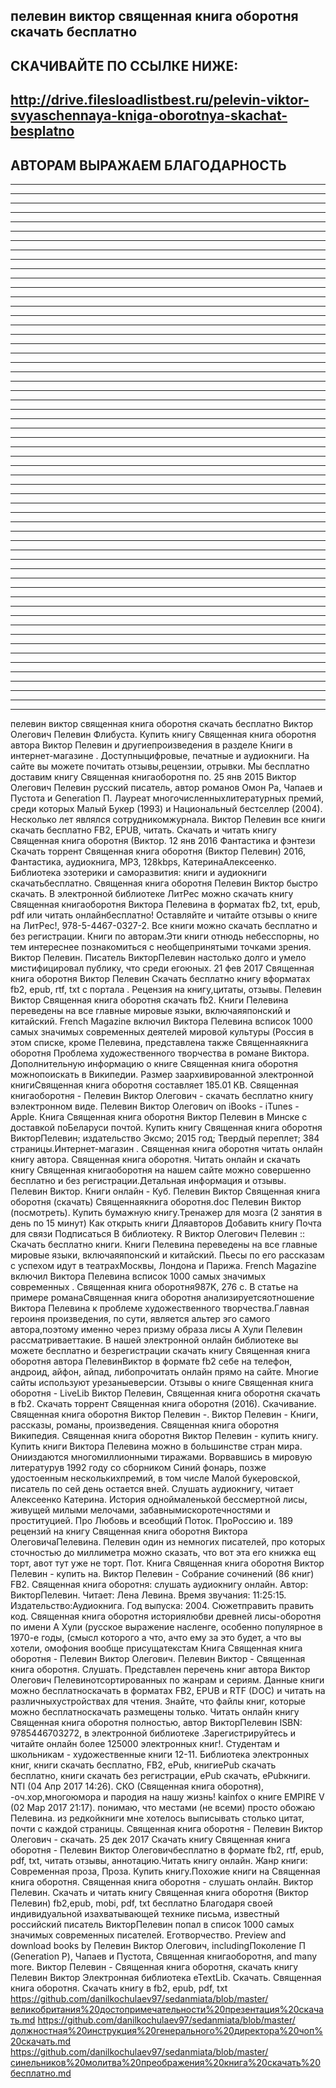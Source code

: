 пелевин виктор священная книга оборотня скачать бесплатно
--------------------------------------------------
СКАЧИВАЙТЕ ПО ССЫЛКЕ НИЖЕ:
--------------------------------------------------
http://drive.filesloadlistbest.ru/pelevin-viktor-svyaschennaya-kniga-oborotnya-skachat-besplatno
--------------------------------------------------
АВТОРАМ ВЫРАЖАЕМ БЛАГОДАРНОСТЬ
--------------------------------------------------
--------------------------------------------------
--------------------------------------------------
--------------------------------------------------
--------------------------------------------------
--------------------------------------------------
--------------------------------------------------
--------------------------------------------------
--------------------------------------------------
--------------------------------------------------
--------------------------------------------------
--------------------------------------------------
--------------------------------------------------
--------------------------------------------------
--------------------------------------------------
--------------------------------------------------
--------------------------------------------------
--------------------------------------------------
--------------------------------------------------
--------------------------------------------------
--------------------------------------------------
--------------------------------------------------
--------------------------------------------------
--------------------------------------------------
--------------------------------------------------
--------------------------------------------------
--------------------------------------------------
--------------------------------------------------
--------------------------------------------------
--------------------------------------------------
--------------------------------------------------
--------------------------------------------------
--------------------------------------------------
--------------------------------------------------
--------------------------------------------------
--------------------------------------------------
--------------------------------------------------
--------------------------------------------------
--------------------------------------------------
--------------------------------------------------
--------------------------------------------------
--------------------------------------------------
--------------------------------------------------
--------------------------------------------------
--------------------------------------------------
--------------------------------------------------
--------------------------------------------------
--------------------------------------------------
--------------------------------------------------
--------------------------------------------------
--------------------------------------------------
--------------------------------------------------
--------------------------------------------------
--------------------------------------------------
--------------------------------------------------
--------------------------------------------------
--------------------------------------------------
--------------------------------------------------
пелевин виктор священная книга оборотня скачать бесплатно Виктор Олегович Пелевин  Флибуста. Купить книгу Священная книга оборотня автора Виктор Пелевин и другиепроизведения в разделе Книги в интернет-магазине . Доступныцифровые, печатные и аудиокниги. На сайте вы можете почитать отзывы,рецензии, отрывки. Мы бесплатно доставим книгу Священная книгаоборотня по. 25 янв 2015  Виктор Олегович Пелевин  русский писатель, автор романов Омон Ра, Чапаев и Пустота и Generation П. Лауреат многочисленныхлитературных премий, среди которых Малый Букер (1993) и Национальный бестселлер (2004). Несколько лет являлся сотрудникомжурнала. Виктор Пелевин все книги скачать бесплатно FB2, EPUB, читать. Скачать и читать книгу Священная книга оборотня  (Виктор. 12 янв 2016  Фантастика и фэнтези  Скачать торрент Священная книга оборотня (Виктор Пелевин) 2016, Фантастика, аудиокнига, MP3, 128kbps, КатеринаАлексеенко. Библиотека эзотерики и саморазвития: книги и аудиокниги скачатьбесплатно. Священная книга оборотня  Пелевин Виктор  быстро скачать. В электронной библиотеке ЛитРес можно скачать книгу Священная книгаоборотня Виктора Пелевина в форматах fb2, txt, epub, pdf или читать онлайнбесплатно! Оставляйте и читайте отзывы о книге на ЛитРес!, 978-5-4467-0327-2. Все книги можно скачать бесплатно и без регистрации. Книги по авторам.Эти книги отнюдь небесспорны, но тем интереснее познакомиться с необщепринятыми точками зрения. Виктор Пелевин. Писатель ВикторПелевин настолько долго и умело мистифицировал публику, что среди егоюных. 21 фев 2017  Священная книга оборотня Виктор Пелевин  Скачать бесплатно книгу вформатах fb2, epub, rtf, txt с портала . Рецензия на книгу,цитаты, отзывы. Пелевин Виктор Священная книга оборотня  скачать fb2. Книги Пелевина переведены на все главные мировые языки, включаяяпонский и китайский.  French Magazine включил Виктора Пелевина всписок 1000 самых значимых современных деятелей мировой культуры (Россия в этом списке, кроме Пелевина, представлена также  Священнаякнига оборотня
Проблема художественного творчества в романе Виктора. Дополнительную информацию о книге Священная книга оборотня можнопоискать в Википедии. Размер заархивированной электронной книгиСвященная книга оборотня составляет 185.01 KB. Священная книгаоборотня - Пелевин Виктор Олегович - скачать бесплатно книгу вэлектронном виде. Пелевин Виктор Олегович on iBooks - iTunes - Apple. Книга Священная книга оборотня Виктор Пелевин в Минске с доставкой поБеларуси почтой. Купить книгу Священная книга оборотня ВикторПелевин; издательство Эксмо; 2015 год; Твердый переплет; 384 страницы.Интернет-магазин . Священная книга оборотня читать онлайн книгу автора. Священная книга оборотня. Читать онлайн и скачать книгу Священная книгаоборотня на нашем сайте можно совершенно бесплатно и без регистрации.Детальная информация и отзывы. Пелевин Виктор. Книги онлайн - Куб. Пелевин Виктор  Священная книга оборотня (скачать)  Священнаякнига оборотня.doc  Пелевин Виктор (посмотреть). Купить бумажную книгу.Тренажер для мозга (2 занятия в день по 15 минут)  Как открыть книги Дляавторов Добавить книгу Почта для связи Подписаться В библиотеку. R Виктор Олегович Пелевин :: Скачать бесплатно книги. Книги Пелевина переведены на все главные мировые языки, включаяяпонский и китайский. Пьесы по его рассказам с успехом идут в театрахМосквы, Лондона и Парижа. French Magazine включил Виктора Пелевина всписок 1000 самых значимых современных . Священная книга оборотня987K, 276 с. В статье на примере романаСвященная книга оборотня анализируетсяотношение Виктора Пелевина к проблеме художественного творчества.Главная героиня произведения, по сути, является альтер эго самого автора,поэтому именно через призму образа лисы А Хули Пелевин рассматриваеттакие. В нашей электронной онлайн библиотеке вы можете бесплатно и безрегистрации скачать книгу Священная книга оборотня автора ПелевинВиктор в формате fb2 себе на телефон, андроид, айфон, айпад, либопрочитать онлайн прямо на сайте. Многие сайты используют урезаныеверсии. Отзывы о книге Священная книга оборотня - LiveLib
Виктор Пелевин, Священная книга оборотня  скачать в fb2. Скачать торрент Священная книга оборотня (2016). Скачивание. Священная книга оборотня Виктор Пелевин -. Виктор Пелевин - Книги, рассказы, романы, произведения. Священная книга оборотня  Википедия. Священная книга оборотня Виктор Пелевин - купить книгу. Купить книги Виктора Пелевина можно в большинстве стран мира. Онииздаются многомиллионными тиражами. Ворвавшись в мировую литературув 1992 году со сборником Синий фонарь, позже удостоенным несколькихпремий, в том числе Малой букеровской, писатель по сей день остается вней. Слушать аудиокнигу, читает Алексеенко Катерина. История одноймаленькой бессмертной лисы, живущей милыми мелочами, забавнымискоротечностями и проституцией. Про Любовь и всеобщий Поток. ПроРоссию и. 189 рецензий на книгу Священная книга оборотня Виктора ОлеговичаПелевина. Пелевин  один из немногих писателей, про которых сточностью до миллиметра можно сказать, что вот эта его книжка ещ торт, авот тут уже не торт. Пот. Книга Священная книга оборотня Виктор Пелевин - купить на. Виктор Пелевин - Собрание сочинений (86 книг) FB2. Священная книга оборотня: слушать аудиокнигу онлайн. Автор: ВикторПелевин. Читает: Лена Левина. Время звучания: 11:25:15. Издательство:Аудиокнига. Год выпуска: 2004. Сюжетправить  править код. Священная книга оборотня  историялюбви древней лисы-оборотня по имени А Хули (русское выражение насленге, особенно популярное в 1970-е годы, (смысл которого а что, ачто ему за это будет, а что вы хотели, омофония вообще присущатекстам
Книга Священная книга оборотня - Пелевин Виктор Олегович. Пелевин Виктор - Священная книга оборотня. Слушать. Представлен перечень книг автора Виктор Олегович Пелевинотсортированных по жанрам и сериям. Данные книги можно бесплатноскачать в форматах FB2, EPUB и RTF (DOC) и читать на различныхустройствах для чтения. Знайте, что файлы книг, которые можно бесплатноскачать размещены только. Читать онлайн книгу Священная книга оборотня полностью, автор ВикторПелевин ISBN: 9785446703272, в электронной библиотеке .Зарегистрируйтесь и читайте онлайн более 125000 электронных книг!. Cтудентам и школьникам - художественные книги 12-11. Библиотека электронных книг, книги скачать бесплатно, FB2, ePub, книгиePub скачать бесплатно, книги скачать без регистрации, ePub скачать, ePubкниги. NTI (04 Апр 2017 14:26). СКО (Священная книга оборотня), -оч.хор,многоюмора и пародия на нашу жизнь! kainfox о книге EMPIRE V (02 Мар 2017 21:17). понимаю, что местами (не всеми) просто обожаю Пелевина. из редкойкниги мне хотелось выписывать столько цитат, почти с каждой страницы. Священная книга оборотня - Пелевин Виктор Олегович - скачать. 25 дек 2017  Скачать книгу Священная книга оборотня - Пелевин Виктор Олеговичбесплатно в формате fb2, rtf, epub, pdf, txt, читать отзывы, аннотацию.Читать книгу онлайн. Жанр книги: Современная проза, Проза. Купить книгу.Похожие книги на Священная книга оборотня. Священная книга оборотня - cлушать онлайн. Виктор Пелевин. Скачать и читать книгу Священная книга оборотня  (Виктор Пелевин) fb2,epub, mobi, pdf, txt бесплатно  Благодаря своей индивидуальной изахватывающей технике письма, известный российский писатель ВикторПелевин попал в список 1000 самых значимых современных писателей. Еготворчество. Preview and download books by Пелевин Виктор Олегович, includingПоколение П (Generation P), Чапаев и Пустота, Священная книгаоборотня, and many more. Виктор Пелевин - Священная книга оборотня, скачать книгу
Пелевин Виктор  Электронная библиотека eTextLib. Скачать. Священная книга оборотня. Скачать книгу в fb2, epub, pdf, txt
https://github.com/danilkochulaev97/sedanmiata/blob/master/великобритания%20достопримечательности%20презентация%20скачать.md
https://github.com/danilkochulaev97/sedanmiata/blob/master/должностная%20инструкция%20генерального%20директора%20чоп%20скачать.md
https://github.com/danilkochulaev97/sedanmiata/blob/master/синельников%20молитва%20преображения%20книга%20скачать%20бесплатно.md
